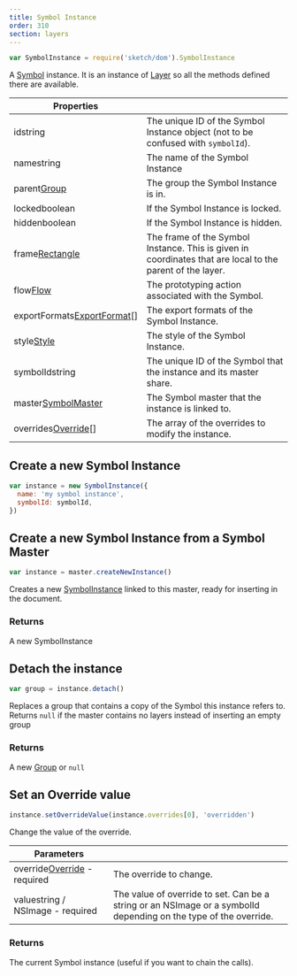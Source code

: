 ```yaml
---
title: Symbol Instance
order: 310
section: layers
---
```


```javascript
var SymbolInstance = require('sketch/dom').SymbolInstance
```

A [Symbol](https://www.sketchapp.com/docs/symbols/) instance. It is an instance of [Layer](#layer) so all the methods defined there are available.

| Properties                                                                 |                                                                                                           |
| -------------------------------------------------------------------------- | --------------------------------------------------------------------------------------------------------- |
| id<span class="arg-type">string</span>                                     | The unique ID of the Symbol Instance object (not to be confused with `symbolId`).                         |
| name<span class="arg-type">string</span>                                   | The name of the Symbol Instance                                                                           |
| parent<span class="arg-type">[Group](#group)</span>                        | The group the Symbol Instance is in.                                                                      |
| locked<span class="arg-type">boolean</span>                                | If the Symbol Instance is locked.                                                                         |
| hidden<span class="arg-type">boolean</span>                                | If the Symbol Instance is hidden.                                                                         |
| frame<span class="arg-type">[Rectangle](#rectangle) </span>                | The frame of the Symbol Instance. This is given in coordinates that are local to the parent of the layer. |
| flow<span class="arg-type">[Flow](#flow)</span>                            | The prototyping action associated with the Symbol.                                                        |
| exportFormats<span class="arg-type">[ExportFormat](#exportformat)[]</span> | The export formats of the Symbol Instance.                                                                |
| style<span class="arg-type">[Style](#style)</span>                         | The style of the Symbol Instance.                                                                         |
| symbolId<span class="arg-type">string</span>                               | The unique ID of the Symbol that the instance and its master share.                                       |
| master<span class="arg-type">[SymbolMaster](#symbol-master)</span>         | The Symbol master that the instance is linked to.                                                         |
| overrides<span class="arg-type">[Override](#symbol-override)[]</span>      | The array of the overrides to modify the instance.                                                        |

## Create a new Symbol Instance

```javascript
var instance = new SymbolInstance({
  name: 'my symbol instance',
  symbolId: symbolId,
})
```

## Create a new Symbol Instance from a Symbol Master

```javascript
var instance = master.createNewInstance()
```

Creates a new [SymbolInstance](#symbol-instance) linked to this master, ready for inserting in the document.

### Returns

A new SymbolInstance

## Detach the instance

```javascript
var group = instance.detach()
```

Replaces a group that contains a copy of the Symbol this instance refers to. Returns `null` if the master contains no layers instead of inserting an empty group

### Returns

A new [Group](#group) or `null`

## Set an Override value

```javascript
instance.setOverrideValue(instance.overrides[0], 'overridden')
```

Change the value of the override.

| Parameters                                                                    |                                                                                                                  |
| ----------------------------------------------------------------------------- | ---------------------------------------------------------------------------------------------------------------- |
| override<span class="arg-type">[Override](#symbol-override) - required</span> | The override to change.                                                                                          |
| value<span class="arg-type">string / NSImage - required</span>                | The value of override to set. Can be a string or an NSImage or a symbolId depending on the type of the override. |

### Returns

The current Symbol instance (useful if you want to chain the calls).

